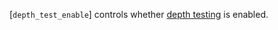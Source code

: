 [`depth_test_enable`] controls whether [depth testing](https://www.khronos.org/registry/vulkan/specs/1.3-extensions/html/vkspec.html#fragops-depth)
is enabled.